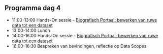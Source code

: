 ## Programma dag 4

+ 11:00-13:00 Hands-On sessie - [Biografisch Portaal: bewerken van ruwe data tot een dataset](opdracht.md)
+ 13:00-14:00 Lunch
+ 14:00-16:00 Hands-On sessie - [Biografisch Portaal: bewerken van ruwe data tot een dataset](opdracht.md)
+ 16:00-16:30 Bespreken van bevindingen, reflectie op Data Scopes
